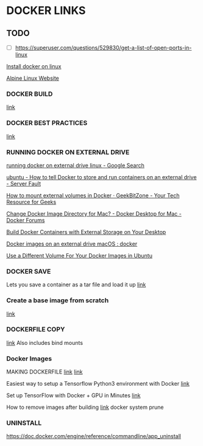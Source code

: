 
# DOCKER LINKS

## TODO
- [ ] https://superuser.com/questions/529830/get-a-list-of-open-ports-in-linux




[Install docker on linux](https://docs.docker.com/engine/install/ubuntu/)

[Alpine Linux Website](https://alpinelinux.org/)




### DOCKER BUILD
[link](https://docs.docker.com/engine/reference/commandline/build/)

### DOCKER BEST PRACTICES
[link](http://crosbymichael.com/dockerfile-best-practices.html)

### RUNNING DOCKER ON EXTERNAL DRIVE
[running docker on external drive linux - Google Search](https://www.google.com/search?channel=fs&client=ubuntu&q=running+docker+on+external+drive+linux)

[ubuntu - How to tell Docker to store and run containers on an external drive - Server Fault](https://serverfault.com/questions/916120/how-to-tell-docker-to-store-and-run-ctainers-on-an-external-drive)

[How to mount external volumes in Docker &middot; GeekBitZone - Your Tech Resource for Geeks](https://www.geekbitzone.com/posts/docker/mount-external-volumes/docker-mount-external-volumes/)

[Change Docker Image Directory for Mac? - Docker Desktop for Mac - Docker Forums](https://forums.docker.com/t/change-docker-image-directory-for-mac/18891)

[Build Docker Containers with External Storage on Your Desktop](https://www.mssqltips.com/sqlservertip/6017/build-docker-containers-with-external-storage-on-your-desktop/)

[Docker images on an external drive macOS : docker](https://www.reddit.com/r/docker/comments/kevzgg/docker_images_on_an_external_drive_macos/)

[Use a Different Volume For Your Docker Images in Ubuntu](https://medium.com/clusterfk/use-a-different-volume-for-your-docker-images-in-ubuntu-4c0315be6d66)



### DOCKER SAVE
Lets you save a container as a tar file and load it up
[link](https://www.youtube.com/watch?v=_lrTxB8Z-Oo)

### Create a base image from scratch
[link](https://docs.docker.com/develop/develop-images/baseimages/#create-a-simple-parent-image-using-scratch)

### DOCKERFILE COPY
[link](https://hackernoon.com/how-to-move-code-into-a-docker-container-ab28edcc2901)
Also includes bind mounts

### Docker Images
MAKING DOCKERFILE
[link](https://www.youtube.com/watch?v=LQjaJINkQXY)
[link](https://docs.docker.com/engine/reference/builder/)


Easiest way to setup a Tensorflow Python3 environment with Docker
[link](https://winsmarts.com/easiest-way-to-setup-a-tensorflow-python3-environment-with-docker-5fc3ec0f6df1)




Set up TensorFlow with Docker + GPU in Minutes
[link](https://www.sicara.ai/blog/2017-11-28-set-tensorflow-docker-gpu)


How to remove <none> images after building
[link](https://forums.docker.com/t/how-to-remove-none-images-after-building/7050)
docker system prune



### UNINSTALL
https://doc.docker.com/engine/reference/commandline/app_uninstall
